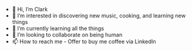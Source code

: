 - 👋 Hi, I’m Clark
- 👀 I’m interested in discovering new music, cooking, and learning new things
- 🌱 I’m currently learning all the things
- 💞️ I’m looking to collaborate on being human
- 📫 How to reach me - Offer to buy me coffee via LinkedIn

<!---
ClarkGH/ClarkGH is a ✨ special ✨ repository because its `README.md` (this file) appears on your GitHub profile.
You can click the Preview link to take a look at your changes.
--->
